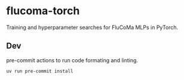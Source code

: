 # flucoma-torch

Training and hyperparameter searches for FluCoMa MLPs in PyTorch.

## Dev

pre-commit actions to run code formating and linting.
```bash
uv run pre-commit install
```
